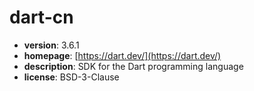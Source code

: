 # dart-cn

- **version**: 3.6.1
- **homepage**: [https://dart.dev/](https://dart.dev/)
- **description**: SDK for the Dart programming language
- **license**: BSD-3-Clause

